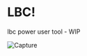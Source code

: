 # LBC!

lbc power user tool - WIP

![Capture](https://user-images.githubusercontent.com/63537158/219349747-b58e3cfc-3978-47ca-86e9-055f5f2bcc32.PNG)

